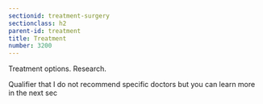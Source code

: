 ```yaml
---
sectionid: treatment-surgery
sectionclass: h2
parent-id: treatment
title: Treatment
number: 3200
---
```

Treatment options. Research.

Qualifier that I do not recommend specific doctors but you can learn more in the next sec